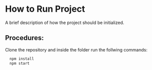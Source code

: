 
# How to Run Project

A brief description of how the project should be initialized.




## Procedures:

Clone the repository
and inside the folder run the follwing commands:

```bash
  npm install
  npm start
```
    
